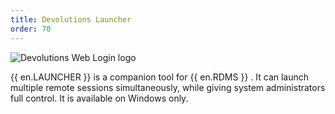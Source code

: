 ```yaml
---
title: Devolutions Launcher
order: 70
---
```

![Devolutions Web Login logo](https://webdevolutions.blob.core.windows.net/images/projects/launcher/logos/launcher-color-shadow.svg)

{{ en.LAUNCHER }} is a companion tool for {{ en.RDMS }} . It can launch multiple remote sessions simultaneously, while giving system administrators full control. It is available on Windows only. 